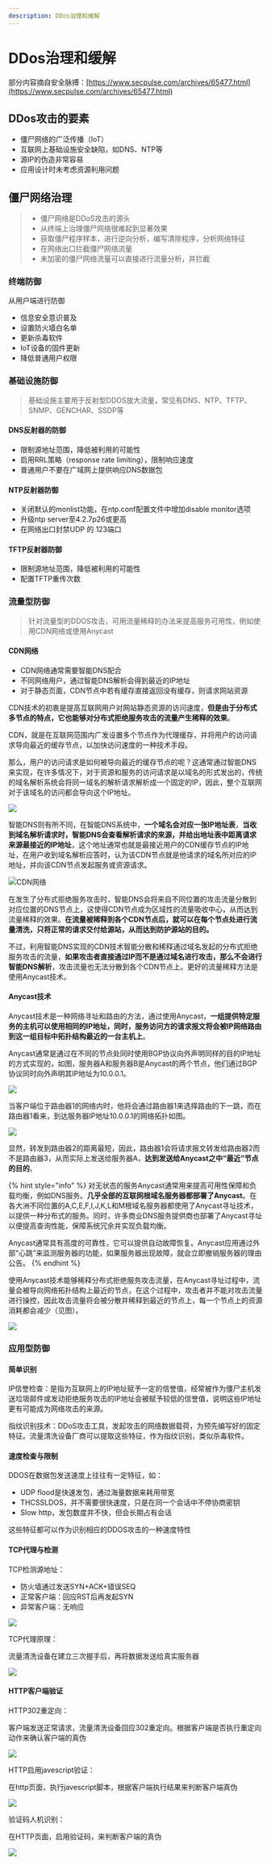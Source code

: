 ```yaml
---
description: DDos治理和缓解
---
```


# DDos治理和缓解

部分内容摘自安全脉搏：[https://www.secpulse.com/archives/65477.html](https://www.secpulse.com/archives/65477.html)

## DDos攻击的要素

* 僵尸网络的广泛传播（loT）
* 互联网上基础设施安全缺陷，如DNS、NTP等
* 源IP的伪造非常容易 
* 应用设计时未考虑资源利用问题

## 僵尸网络治理

> * 僵尸网络是DDoS攻击的源头 
> * 从终端上治理僵尸网络很难起到显著效果
> * 获取僵尸程序样本，进行逆向分析，编写清除程序，分析网络特征
> * 在网络出口拦截僵尸网络流量 
> * 未加密的僵尸网络流量可以直接进行流量分析，并拦截

### 终端防御

从用户端进行防御 

* 信息安全意识普及 
* 设置防火墙白名单 
* 更新杀毒软件 
* IoT设备的固件更新 
* 降低普通用户权限

### 基础设施防御

> 基础设施主要用于反射型DDOS放大流量，常见有DNS、NTP、TFTP、SNMP、GENCHAR、SSDP等

#### DNS反射器的防御

* 限制源地址范围，降低被利用的可能性 
* 启用RRL策略（response rate limiting），限制响应速度 
* 普通用户不要在广域网上提供响应DNS数据包

#### NTP反射器防御

* 关闭默认的monlist功能，在ntp.conf配置文件中增加disable monitor选项 
* 升级ntp server至4.2.7p26或更高
* 在网络出口封禁UDP 的 123端口

#### TFTP反射器防御

* 限制源地址范围，降低被利用的可能性
* 配置TFTP重传次数

### 流量型防御

> 针对流量型的DDOS攻击，可用流量稀释的办法来提高服务可用性，例如使用CDN网络或使用Anycast

#### CDN网络

* CDN网络通常需要智能DNS配合
* 不同网络用户，通过智能DNS解析会得到最近的IP地址
* 对于静态页面，CDN节点中若有缓存直接返回没有缓存，则请求网站资源

CDN技术的初衷是提高互联网用户对网站静态资源的访问速度，**但是由于分布式多节点的特点，它也能够对分布式拒绝服务攻击的流量产生稀释的效果**。

CDN，就是在互联网范围内广发设置多个节点作为代理缓存，并将用户的访问请求导向最近的缓存节点，以加快访问速度的一种技术手段。

那么，用户的访问请求是如何被导向最近的缓存节点的呢？这通常通过智能DNS来实现，在许多情况下，对于资源和服务的访问请求是以域名的形式发出的，传统的域名解析系统会将同一域名的解析请求解析成一个固定的IP，因此，整个互联网对于该域名的访问都会导向这个IP地址。

![](../.gitbook/assets/image%20%28103%29.png)

 智能DNS则有所不同，在智能DNS系统中，**一个域名会对应一张IP地址表**，**当收到域名解析请求时，智能DNS会查看解析请求的来源，并给出地址表中距离请求来源最接近的IP地址**，这个地址通常也就是最接近用户的CDN缓存节点的IP地址，在用户收到域名解析应答时，认为该CDN节点就是他请求的域名所对应的IP地址，并向该CDN节点发起服务或资源请求。

![CDN&#x7F51;&#x7EDC;](../.gitbook/assets/image%20%2882%29.png)

在发生了分布式拒绝服务攻击时，智能DNS会将来自不同位置的攻击流量分散到对应位置的DNS节点上，这使得CDN节点成为区域性的流量吸收中心，从而达到流量稀释的效果。**在流量被稀释到各个CDN节点后，就可以在每个节点处进行流量清洗，只将正常的请求交付给源站，从而达到防护源站的目的。**

不过，利用智能DNS实现的CDN技术智能分散和稀释通过域名发起的分布式拒绝服务攻击的流量，**如果攻击者直接通过IP而不是通过域名进行攻击，那么不会进行智能DNS解析**，攻击流量也无法分散到各个CDN节点上。更好的流量稀释方法是使用Anycast技术。

#### Anycast技术

Anycast技术是一种网络寻址和路由的方法，通过使用Anycast，**一组提供特定服务的主机可以使用相同的IP地址，同时，服务访问方的请求报文将会被IP网络路由到这一组目标中拓扑结构最近的一台主机上**。

Anycast通常是通过在不同的节点处同时使用BGP协议向外声明同样的目的IP地址的方式实现的，如图，服务器A和服务器B是Anycast的两个节点，他们通过BGP协议同时向外声明其IP地址为10.0.0.1。

![](../.gitbook/assets/image%20%2894%29.png)

 当客户端位于路由器1的网络内时，他将会通过路由器1来选择路由的下一跳，而在路由器1看来，到达服务器IP地址10.0.0.1的网络拓扑如图。

![](../.gitbook/assets/image%20%2826%29.png)

显然，转发到路由器2的距离最短，因此，路由器1会将请求报文转发给路由器2而不是路由器3，从而实际上发送给服务器A，**达到发送给Anycast之中“最近”节点的目的**。

{% hint style="info" %}
对无状态的服务Anycast通常用来提高可用性保障和负载均衡，例如DNS服务。**几乎全部的互联网根域名服务器都部署了Anycast**。在各大洲不同位置的A,C,E,F,I,J,K,L和M根域名服务器都使用了Anycast寻址技术，以提供一种分布式的服务。同时，许多商业DNS服务提供商也部署了Anycast寻址以便提高查询性能，保障系统冗余并实现负载均衡。

Anycast通常具有高度的可靠性，它可以提供自动故障恢复。Anycast应用通过外部“心跳”来监测服务器的功能，如果服务器出现故障，就会立即撤销服务器的理由公告。
{% endhint %}



使用Anycast技术能够稀释分布式拒绝服务攻击流量，在Anycast寻址过程中，流量会被导向网络拓扑结构上最近的节点，在这个过程中，攻击者并不能对攻击流量进行操控，因此攻击流量将会被分散并稀释到最近的节点上，每一个节点上的资源消耗都会减少（见图）。

![](../.gitbook/assets/image%20%28129%29.png)

### 应用型防御

#### 简单识别

IP信誉检查：是指为互联网上的IP地址赋予一定的信誉值，经常被作为僵尸主机发送垃圾邮件或发动拒绝服务攻击的IP地址会被赋予较低的信誉值，说明这些IP地址更有可能成为网络攻击的来源。

 指纹识别技术：DDoS攻击工具，发起攻击的网络数据载荷，为预先编写好的固定特征。流量清洗设备厂商可以提取这些特征，作为指纹识别，类似杀毒软件。

#### 速度检查与限制

DDOS在数据包发送速度上往往有一定特征，如：

* UDP flood是快速发包，通过海量数据来耗用带宽 
* THCSSLDOS，并不需要很快速度，只是在同一个会话中不停协商密钥 
* Slow http，发包数度并不快，但会长期占有会话

这些特征都可以作为识别相应的DDOS攻击的一种速度特性

#### TCP代理与检测

TCP检测源地址： 

* 防火墙通过发送SYN+ACK+错误SEQ 
* 正常客户端：回应RST后再发起SYN 
* 异常客户端：无响应

![](../.gitbook/assets/image%20%2872%29.png)

TCP代理原理：

流量清洗设备在建立三次握手后，再将数据发送给真实服务器

![](../.gitbook/assets/image%20%28100%29.png)

#### HTTP客户端验证

HTTP302重定向：

客户端发送正常请求，流量清洗设备回应302重定向。根据客户端是否执行重定向动作来确认客户端的真伪

![](../.gitbook/assets/image%20%2821%29.png)

HTTP启用javescript验证：

在http页面，执行javescript脚本，根据客户端执行结果来判断客户端真伪

![](../.gitbook/assets/image%20%2833%29.png)

验证码人机识别：

在HTTP页面，启用验证码，来判断客户端的真伪

![](../.gitbook/assets/image%20%28123%29.png)

